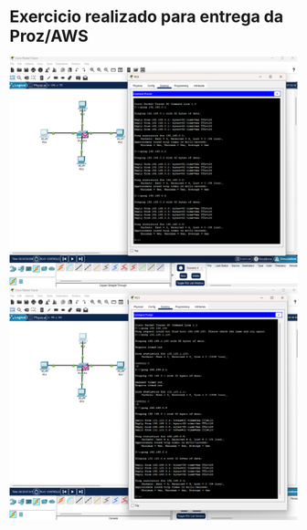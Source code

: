 # Exercicio realizado para entrega da Proz/AWS

<img src="Captura de tela 2024-07-20 124953.png" alt="Print da tela do exercicio de redes">
<img src="Captura de tela 2024-07-20 125347.png" alt="Print da tela do exercicio de redes">